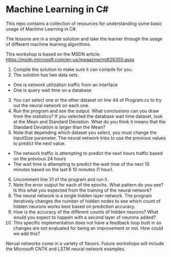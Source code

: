 # Machine Learning in C#

This repo contains a collection of resources for understanding some basic usage of Machine Learning in C#.

The lessons are in a single solution and take the learner through the usage of different machine learning algorithms.

This workshop is based on the MSDN article: https://msdn.microsoft.com/en-us/magazine/mt826350.aspx

1. Compile the solution to make sure it can compile for you.
2. The solution has two data sets. 
  - One is network utilization traffic from an interface
  - One is query wait time on a database
3. You can select one or the other dataset on line 44 of Program.cs to try out the neural network on each one.
4. Run the program and see the output. What conclusions can you draw from the statistics? If you selected the database wait time dataset, look at the Mean and Standard Deviation. What do you think it means that the Standard Deviation is larger than the Mean?
5. Note that depending which dataset you select, you must change the InputSize parameter. The neural network tries to use the previous values to predict the next value.
  - The network traffic is attempting to predict the next hours traffic based on the previous 24 hours
  - The wait time is attempting to predict the wait time of the next 10 minutes based on the last 6 10 minutes (1 hour).
6. Uncomment line 31 of the program and run it.
7. Note the error output for each of the epochs. What pattern do you see? Is this what you expected from the training of the neural network?
8. The neural network is a single hidden layer network. The program iteratively changes the number of hidden nodes to see which count of hidden neurons works best based on prediction accuracy.
9. How is the accuracy of the different counts of hidden neurons? What would you expect to happen with a second layer of neurons added?
10. This specific implementation does not have a feedback loop built in so changes are not evaluated for being an improvement or not. How could we add this?

Nerual networks come in a variety of flavors. Future workshops will include the Microsoft CNTK and LSTM neural network examples.